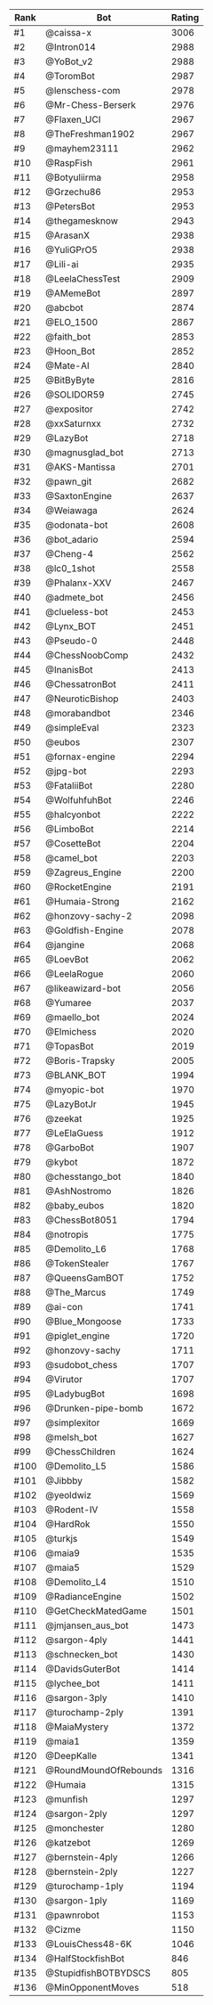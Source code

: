 Rank|Bot|Rating
---|---|---
#1|@caissa-x|3006
#2|@Intron014|2988
#3|@YoBot_v2|2988
#4|@ToromBot|2987
#5|@lenschess-com|2978
#6|@Mr-Chess-Berserk|2976
#7|@Flaxen_UCI|2967
#8|@TheFreshman1902|2967
#9|@mayhem23111|2962
#10|@RaspFish|2961
#11|@Botyuliirma|2958
#12|@Grzechu86|2953
#13|@PetersBot|2953
#14|@thegamesknow|2943
#15|@ArasanX|2938
#16|@YuliGPrO5|2938
#17|@Lili-ai|2935
#18|@LeelaChessTest|2909
#19|@AMemeBot|2897
#20|@abcbot|2874
#21|@ELO_1500|2867
#22|@faith_bot|2853
#23|@Hoon_Bot|2852
#24|@Mate-AI|2840
#25|@BitByByte|2816
#26|@SOLIDOR59|2745
#27|@expositor|2742
#28|@xxSaturnxx|2732
#29|@LazyBot|2718
#30|@magnusglad_bot|2713
#31|@AKS-Mantissa|2701
#32|@pawn_git|2682
#33|@SaxtonEngine|2637
#34|@Weiawaga|2624
#35|@odonata-bot|2608
#36|@bot_adario|2594
#37|@Cheng-4|2562
#38|@lc0_1shot|2558
#39|@Phalanx-XXV|2467
#40|@admete_bot|2456
#41|@clueless-bot|2453
#42|@Lynx_BOT|2451
#43|@Pseudo-0|2448
#44|@ChessNoobComp|2432
#45|@InanisBot|2413
#46|@ChessatronBot|2411
#47|@NeuroticBishop|2403
#48|@morabandbot|2346
#49|@simpleEval|2323
#50|@eubos|2307
#51|@fornax-engine|2294
#52|@jpg-bot|2293
#53|@FataliiBot|2280
#54|@WolfuhfuhBot|2246
#55|@halcyonbot|2222
#56|@LimboBot|2214
#57|@CosetteBot|2204
#58|@camel_bot|2203
#59|@Zagreus_Engine|2200
#60|@RocketEngine|2191
#61|@Humaia-Strong|2162
#62|@honzovy-sachy-2|2098
#63|@Goldfish-Engine|2078
#64|@jangine|2068
#65|@LoevBot|2062
#66|@LeelaRogue|2060
#67|@likeawizard-bot|2056
#68|@Yumaree|2037
#69|@maello_bot|2024
#70|@Elmichess|2020
#71|@TopasBot|2019
#72|@Boris-Trapsky|2005
#73|@BLANK_BOT|1994
#74|@myopic-bot|1970
#75|@LazyBotJr|1945
#76|@zeekat|1925
#77|@LeElaGuess|1912
#78|@GarboBot|1907
#79|@kybot|1872
#80|@chesstango_bot|1840
#81|@AshNostromo|1826
#82|@baby_eubos|1820
#83|@ChessBot8051|1794
#84|@notropis|1775
#85|@Demolito_L6|1768
#86|@TokenStealer|1767
#87|@QueensGamBOT|1752
#88|@The_Marcus|1749
#89|@ai-con|1741
#90|@Blue_Mongoose|1733
#91|@piglet_engine|1720
#92|@honzovy-sachy|1711
#93|@sudobot_chess|1707
#94|@Virutor|1707
#95|@LadybugBot|1698
#96|@Drunken-pipe-bomb|1672
#97|@simplexitor|1669
#98|@melsh_bot|1627
#99|@ChessChildren|1624
#100|@Demolito_L5|1586
#101|@Jibbby|1582
#102|@yeoldwiz|1569
#103|@Rodent-IV|1558
#104|@HardRok|1550
#105|@turkjs|1549
#106|@maia9|1535
#107|@maia5|1529
#108|@Demolito_L4|1510
#109|@RadianceEngine|1502
#110|@GetCheckMatedGame|1501
#111|@jmjansen_aus_bot|1473
#112|@sargon-4ply|1441
#113|@schnecken_bot|1430
#114|@DavidsGuterBot|1414
#115|@lychee_bot|1411
#116|@sargon-3ply|1410
#117|@turochamp-2ply|1391
#118|@MaiaMystery|1372
#119|@maia1|1359
#120|@DeepKalle|1341
#121|@RoundMoundOfRebounds|1316
#122|@Humaia|1315
#123|@munfish|1297
#124|@sargon-2ply|1297
#125|@monchester|1280
#126|@katzebot|1269
#127|@bernstein-4ply|1266
#128|@bernstein-2ply|1227
#129|@turochamp-1ply|1194
#130|@sargon-1ply|1169
#131|@pawnrobot|1153
#132|@Cizme|1150
#133|@LouisChess48-6K|1046
#134|@HalfStockfishBot|846
#135|@StupidfishBOTBYDSCS|805
#136|@MinOpponentMoves|518
